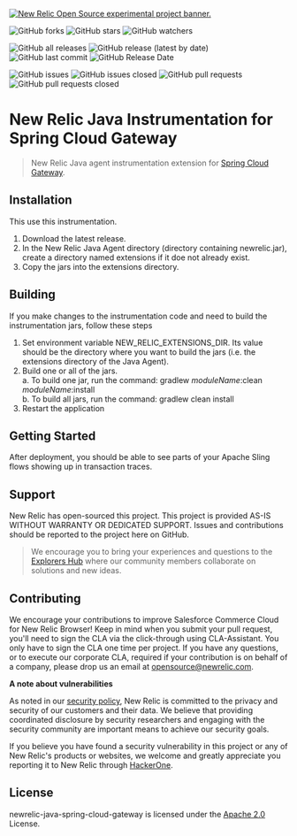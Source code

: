 
<a href="https://opensource.newrelic.com/oss-category/#new-relic-experimental"><picture><source media="(prefers-color-scheme: dark)" srcset="https://github.com/newrelic/opensource-website/raw/main/src/images/categories/dark/Experimental.png"><source media="(prefers-color-scheme: light)" srcset="https://github.com/newrelic/opensource-website/raw/main/src/images/categories/Experimental.png"><img alt="New Relic Open Source experimental project banner." src="https://github.com/newrelic/opensource-website/raw/main/src/images/categories/Experimental.png"></picture></a>

![GitHub forks](https://img.shields.io/github/forks/newrelic-experimental/newrelic-java-spring-cloud?style=social)
![GitHub stars](https://img.shields.io/github/stars/newrelic-experimental/newrelic-java-spring-cloud?style=social)
![GitHub watchers](https://img.shields.io/github/watchers/newrelic-experimental/newrelic-java-spring-cloud?style=social)

![GitHub all releases](https://img.shields.io/github/downloads/newrelic-experimental/newrelic-java-spring-cloud/total)
![GitHub release (latest by date)](https://img.shields.io/github/v/release/newrelic-experimental/newrelic-java-spring-cloud)
![GitHub last commit](https://img.shields.io/github/last-commit/newrelic-experimental/newrelic-java-spring-cloud)
![GitHub Release Date](https://img.shields.io/github/release-date/newrelic-experimental/newrelic-java-spring-cloud)


![GitHub issues](https://img.shields.io/github/issues/newrelic-experimental/newrelic-java-spring-cloud)
![GitHub issues closed](https://img.shields.io/github/issues-closed/newrelic-experimental/newrelic-java-spring-cloud)
![GitHub pull requests](https://img.shields.io/github/issues-pr/newrelic-experimental/newrelic-java-spring-cloud)
![GitHub pull requests closed](https://img.shields.io/github/issues-pr-closed/newrelic-experimental/newrelic-java-spring-cloud)

# New Relic Java Instrumentation for Spring Cloud Gateway

>New Relic Java agent instrumentation extension for [Spring Cloud Gateway](https://spring.io/projects/spring-cloud-gateway). 

## Installation

This use this instrumentation.   
1. Download the latest release.    
2. In the New Relic Java Agent directory (directory containing newrelic.jar), create a directory named extensions if it doe not already exist.   
3. Copy the jars into the extensions directory.

## Building

If you make changes to the instrumentation code and need to build the instrumentation jars, follow these steps
1. Set environment variable NEW_RELIC_EXTENSIONS_DIR.  Its value should be the directory where you want to build the jars (i.e. the extensions directory of the Java Agent).   
2. Build one or all of the jars.   
a. To build one jar, run the command:  gradlew _moduleName_:clean  _moduleName_:install    
b. To build all jars, run the command: gradlew clean install
3. Restart the application
## Getting Started

After deployment, you should be able to see parts of your Apache Sling flows showing up in transaction traces.


## Support

New Relic has open-sourced this project. This project is provided AS-IS WITHOUT WARRANTY OR DEDICATED SUPPORT. Issues and contributions should be reported to the project here on GitHub.

>We encourage you to bring your experiences and questions to the [Explorers Hub](https://discuss.newrelic.com) where our community members collaborate on solutions and new ideas.

## Contributing

We encourage your contributions to improve Salesforce Commerce Cloud for New Relic Browser! Keep in mind when you submit your pull request, you'll need to sign the CLA via the click-through using CLA-Assistant. You only have to sign the CLA one time per project. If you have any questions, or to execute our corporate CLA, required if your contribution is on behalf of a company, please drop us an email at opensource@newrelic.com.

**A note about vulnerabilities**

As noted in our [security policy](../../security/policy), New Relic is committed to the privacy and security of our customers and their data. We believe that providing coordinated disclosure by security researchers and engaging with the security community are important means to achieve our security goals.

If you believe you have found a security vulnerability in this project or any of New Relic's products or websites, we welcome and greatly appreciate you reporting it to New Relic through [HackerOne](https://hackerone.com/newrelic).

## License

newrelic-java-spring-cloud-gateway is licensed under the [Apache 2.0](http://apache.org/licenses/LICENSE-2.0.txt) License.

